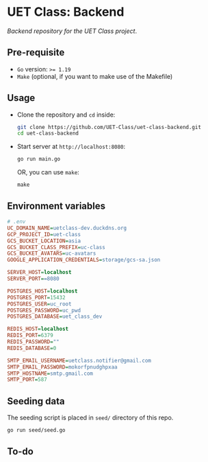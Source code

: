# UET Class: Backend

*Backend repository for the UET Class project*.

## Pre-requisite

- `Go` version: `>= 1.19`
- `Make` (optional, if you want to make use of the Makefile)

## Usage

- Clone the repository and `cd` inside:
  ``` bash
  git clone https://github.com/UET-Class/uet-class-backend.git
  cd uet-class-backend
  ```

- Start server at `http://localhost:8080`:
  ``` bash
  go run main.go
  ```

  OR, you can use `make`:
    ``` make
    make
    ```

## Environment variables

``` ini
# .env
UC_DOMAIN_NAME=uetclass-dev.duckdns.org
GCP_PROJECT_ID=uet-class
GCS_BUCKET_LOCATION=asia
GCS_BUCKET_CLASS_PREFIX=uc-class
GCS_BUCKET_AVATARS=uc-avatars
GOOGLE_APPLICATION_CREDENTIALS=storage/gcs-sa.json

SERVER_HOST=localhost
SERVER_PORT==8080

POSTGRES_HOST=localhost
POSTGRES_PORT=15432
POSTGRES_USER=uc_root
POSTGRES_PASSWORD=uc_pwd
POSTGRES_DATABASE=uet_class_dev

REDIS_HOST=localhost
REDIS_PORT=6379
REDIS_PASSWORD=""
REDIS_DATABASE=0

SMTP_EMAIL_USERNAME=uetclass.notifier@gmail.com
SMTP_EMAIL_PASSWORD=mokorfpnudghpxaa
SMTP_HOSTNAME=smtp.gmail.com
SMTP_PORT=587
```

## Seeding data

The seeding script is placed in `seed/` directory of this repo.

``` bash
go run seed/seed.go
```
## To-do
